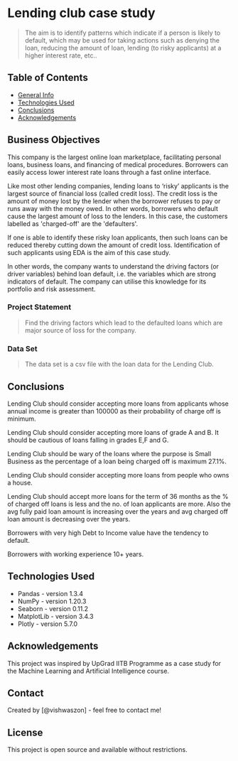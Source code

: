 # Lending club case study
> The aim is to identify patterns which indicate if a person is likely to default, which may be used for taking actions such as denying the loan, reducing the amount of loan, lending (to risky applicants) at a higher interest rate, etc..


## Table of Contents
* [General Info](#general-information)
* [Technologies Used](#technologies-used)
* [Conclusions](#conclusions)
* [Acknowledgements](#acknowledgements)

<!-- You can include any other section that is pertinent to your problem -->

## Business Objectives
This company is the largest online loan marketplace, facilitating personal loans, business loans, and financing of medical procedures. Borrowers can easily access lower interest rate loans through a fast online interface. 

Like most other lending companies, lending loans to ‘risky’ applicants is the largest source of financial loss (called credit loss). The credit loss is the amount of money lost by the lender when the borrower refuses to pay or runs away with the money owed. In other words, borrowers who default cause the largest amount of loss to the lenders. In this case, the customers labelled as 'charged-off' are the 'defaulters'. 

If one is able to identify these risky loan applicants, then such loans can be reduced thereby cutting down the amount of credit loss. Identification of such applicants using EDA is the aim of this case study.


In other words, the company wants to understand the driving factors (or driver variables) behind loan default, i.e. the variables which are strong indicators of default.  The company can utilise this knowledge for its portfolio and risk assessment. 

### Project Statement

> Find the driving factors which lead to the defaulted loans which are major source of loss for the company.

### Data Set

> The data set is a csv file with the loan data for the Lending Club.

<!-- You don't have to answer all the questions - just the ones relevant to your project. -->

## Conclusions
Lending Club should consider accepting more loans from applicants whose annual income is greater than 100000 as their probability of charge off is minimum.​

Lending Club should consider accepting more loans of grade A and B. It should be cautious of loans falling in grades E,F and G.​

Lending Club should be wary of the loans where the purpose is Small Business as the percentage of a loan being charged off is maximum 27.1%.​

Lending Club should consider accepting more loans from people who owns a house.​

Lending Club should accept more loans for the term of 36 months as the % of charged off loans is less and the no. of loan applicants are more. Also the avg fully paid loan amount is increasing over the years and avg charged off loan amount is decreasing over the years.​

Borrowers with very high Debt to Income value have the tendency to default.​

Borrowers with working experience 10+ years.

<!-- You don't have to answer all the questions - just the ones relevant to your project. -->


## Technologies Used
- Pandas - version 1.3.4
- NumPy - version 1.20.3
- Seaborn - version 0.11.2
- MatplotLib - version 3.4.3
- Plotly - version 5.7.0

<!-- As the libraries versions keep on changing, it is recommended to mention the version of library used in this project -->

## Acknowledgements
This project was inspired by UpGrad IITB Programme as a case study for the Machine Learning and Artificial Intelligence course.


## Contact
Created by [@vishwaszon] - feel free to contact me!


<!-- Optional -->
<!-- ## License -->
## License

This project is open source and available without restrictions.


<!-- This project is open source and available under the [... License](). -->

<!-- You don't have to include all sections - just the one's relevant to your project -->
